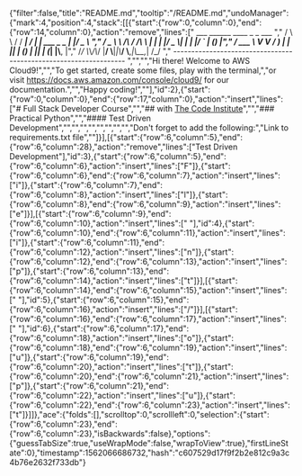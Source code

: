 {"filter":false,"title":"README.md","tooltip":"/README.md","undoManager":{"mark":4,"position":4,"stack":[[{"start":{"row":0,"column":0},"end":{"row":14,"column":0},"action":"remove","lines":["         ___        ______     ____ _                 _  ___  ","        / \\ \\      / / ___|   / ___| | ___  _   _  __| |/ _ \\ ","       / _ \\ \\ /\\ / /\\___ \\  | |   | |/ _ \\| | | |/ _` | (_) |","      / ___ \\ V  V /  ___) | | |___| | (_) | |_| | (_| |\\__, |","     /_/   \\_\\_/\\_/  |____/   \\____|_|\\___/ \\__,_|\\__,_|  /_/ "," ----------------------------------------------------------------- ","","","Hi there! Welcome to AWS Cloud9!","","To get started, create some files, play with the terminal,","or visit https://docs.aws.amazon.com/console/cloud9/ for our documentation.","","Happy coding!",""],"id":2},{"start":{"row":0,"column":0},"end":{"row":17,"column":0},"action":"insert","lines":["# Full Stack Developer Course","","## with [The Code Institute](https://codeinstitute.net/)","","### Practical Python","","#### Test Driven Development","","","","","","","","","Don't forget to add the following:","Link to requirements.txt file",""]}],[{"start":{"row":6,"column":5},"end":{"row":6,"column":28},"action":"remove","lines":["Test Driven Development"],"id":3},{"start":{"row":6,"column":5},"end":{"row":6,"column":6},"action":"insert","lines":["F"]},{"start":{"row":6,"column":6},"end":{"row":6,"column":7},"action":"insert","lines":["i"]},{"start":{"row":6,"column":7},"end":{"row":6,"column":8},"action":"insert","lines":["l"]},{"start":{"row":6,"column":8},"end":{"row":6,"column":9},"action":"insert","lines":["e"]}],[{"start":{"row":6,"column":9},"end":{"row":6,"column":10},"action":"insert","lines":[" "],"id":4},{"start":{"row":6,"column":10},"end":{"row":6,"column":11},"action":"insert","lines":["i"]},{"start":{"row":6,"column":11},"end":{"row":6,"column":12},"action":"insert","lines":["n"]},{"start":{"row":6,"column":12},"end":{"row":6,"column":13},"action":"insert","lines":["p"]},{"start":{"row":6,"column":13},"end":{"row":6,"column":14},"action":"insert","lines":["t"]}],[{"start":{"row":6,"column":14},"end":{"row":6,"column":15},"action":"insert","lines":[" "],"id":5},{"start":{"row":6,"column":15},"end":{"row":6,"column":16},"action":"insert","lines":["/"]}],[{"start":{"row":6,"column":16},"end":{"row":6,"column":17},"action":"insert","lines":[" "],"id":6},{"start":{"row":6,"column":17},"end":{"row":6,"column":18},"action":"insert","lines":["o"]},{"start":{"row":6,"column":18},"end":{"row":6,"column":19},"action":"insert","lines":["u"]},{"start":{"row":6,"column":19},"end":{"row":6,"column":20},"action":"insert","lines":["t"]},{"start":{"row":6,"column":20},"end":{"row":6,"column":21},"action":"insert","lines":["p"]},{"start":{"row":6,"column":21},"end":{"row":6,"column":22},"action":"insert","lines":["u"]},{"start":{"row":6,"column":22},"end":{"row":6,"column":23},"action":"insert","lines":["t"]}]]},"ace":{"folds":[],"scrolltop":0,"scrollleft":0,"selection":{"start":{"row":6,"column":23},"end":{"row":6,"column":23},"isBackwards":false},"options":{"guessTabSize":true,"useWrapMode":false,"wrapToView":true},"firstLineState":0},"timestamp":1562066686732,"hash":"c607529d17f9f2b2e812c9a3c4b76e2632f733db"}